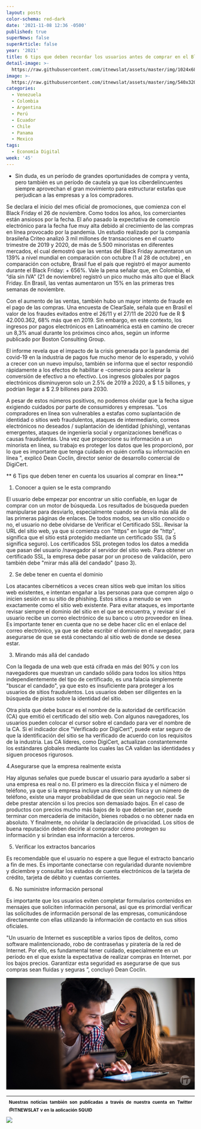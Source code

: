 ```yaml
---
layout: posts
color-schema: red-dark
date: '2021-11-08 12:36 -0500'
published: true
superNews: false
superArticle: false
year: '2021'
title: 6 tips que deben recordar los usuarios antes de comprar en el Black Friday
detail-image: >-
  https://raw.githubusercontent.com/itnewslat/assets/master/img/1024x680/Compra-OnLine-g.jpg
image: >-
  https://raw.githubusercontent.com/itnewslat/assets/master/img/540x320/Compra-OnLine-p.jpg
categories:
  - Venezuela
  - Colombia
  - Argentina
  - Perú
  - Ecuador
  - Chile
  - Panama
  - Mexico
tags:
  - Economía Digital
week: '45'
---
```

- Sin duda, es un período de grandes oportunidades de compra y venta, pero también es un período de cautela ya que los ciberdelincuentes siempre aprovechan el gran movimiento para estructurar estafas que perjudican a las  empresas y a los compradores.

Se declara el inicio del mes oficial de promociones, que comienza con el Black Friday el 26 de noviembre. Como todos los años, los comerciantes están ansiosos por la fecha.  El año pasado la expectativa de comercio electrónico para la fecha fue muy alta debido al crecimiento de las compras en línea provocado por la pandemia. Un estudio realizado por la companía brasileña Criteo analizó 3 mil millones de transacciones en el cuarto trimestre de 2019 y 2020, de más de 5.500 minoristas en diferentes mercados, el cual demostró que las ventas del Black Friday aumentaron un 139% a nivel mundial en comparación con octubre (1 al 28 de octubre) , en comparación con octubre, Brasil fue el país que registró el mayor aumento durante el Black Friday: + 656%. Vale la pena señalar que, en Colombia, el “día sin IVA” (21 de noviembre) registró un pico mucho más alto que el Black Friday. En Brasil, las ventas aumentaron un 15% en las primeras tres semanas de noviembre.
 
Con el aumento de las ventas, también hubo un mayor intento de fraude en el pago de las compras. Una encuesta de ClearSale, señala que en Brasil el valor de los fraudes evitados entre el 26/11 y el 27/11 de 2020 fue de R $ 42.000.362, 68% más que en 2019. Sin embargo, en este contexto, los ingresos por pagos electrónicos en Latinoamérica está en camino de crecer un 8,3% anual durante los próximos cinco años, según un informe publicado por Boston Consulting Group.
 
El informe revela que el impacto de la crisis generada por la pandemia del covid-19 en la industria de pagos fue mucho menor de lo esperado, y volvió a crecer con un nuevo impulso, también se informa que el sector respondió rápidamente a los efectos de habilitar e -comercio para acelerar la conversión de efectivo a no efectivo. Los ingresos globales por pagos electrónicos disminuyeron solo un 2.5% de 2019 a 2020, a $ 1.5 billones, y podrían llegar a $ 2.9 billones para 2030.
 
A pesar de estos números positivos, no podemos olvidar que la fecha sigue exigiendo cuidados por parte de consumidores y empresas. "Los compradores en línea son vulnerables a estafas como suplantación de identidad o sitios web fraudulentos, ataques de intermediario, correos electrónicos no deseados / suplantación de identidad (phishing), ventanas emergentes, ataques de ingeniería social y organizaciones benéficas o causas fraudulentas. Una vez que proporcione su información a un minorista en línea, su trabajo es proteger los datos que les proporcionó, por lo que es importante que tenga cuidado en quién confía su información en línea ", explicó Dean Coclin, director senior de desarrollo comercial de DigiCert.
  
** 6 Tips que deben tener en cuenta los usuarios al comprar en línea:**

1. Conocer a quien se le esta comprando

El usuario debe empezar por encontrar un sitio confiable, en lugar de comprar con un motor de búsqueda. Los resultados de búsqueda pueden manipularse para desviarlo, especialmente cuando se desvía más allá de las primeras páginas de enlaces. De todos modos, sea un sitio conocido o no, el usuario no debe olvidarse de Verificar el Certificado SSL. Revisar la URL del sitio web, ya que si comienza con "https" en lugar de "http", significa que el sitio está protegido mediante un certificado SSL (la S significa seguro). Los certificados SSL protegen todos los datos a medida que pasan del usuario /navegador al servidor del sitio web. Para obtener un certificado SSL, la empresa debe pasar por un proceso de validación, pero también debe "mirar más allá del candado" (paso 3).

 

2. Se debe tener en cuenta el dominio

Los atacantes cibernéticos a veces crean sitios web que imitan los sitios web existentes, e intentan engañar a las personas para que compren algo o inicien sesión en su sitio de phishing. Estos sitios a menudo se ven exactamente como el sitio web existente. Para evitar ataques, es importante revisar siempre el dominio del sitio en el que se encuentra, y revisar si el usuario recibe un correo electrónico de su banco u otro proveedor en línea. Es importante tener en cuenta que no se debe hacer clic en el enlace del correo electrónico, ya que se debe escribir el dominio en el navegador, para asegurarse de que se está conectando al sitio web de donde se desea estar.

3. Mirando más allá del candado

Con la llegada de una web que está cifrada en más del 90% y con los navegadores que muestran un candado sólido para todos los sitios https independientemente del tipo de certificado, es una falacia simplemente "buscar el candado", ya que esto es insuficiente para proteger a los usuarios de sitios fraudulentos. Los usuarios deben ser diligentes en la búsqueda de pistas sobre la identidad del sitio.

Otra pista que debe buscar es el nombre de la autoridad de certificación (CA) que emitió el certificado del sitio web. Con algunos navegadores, los usuarios pueden colocar el cursor sobre el candado para ver el nombre de la CA. Si el indicador dice "Verificado por DigiCert", puede estar seguro de que la identificación del sitio se ha verificado de acuerdo con los requisitos de la industria. Las CA líderes, como DigiCert, actualizan constantemente los estándares globales mediante los cuales las CA validan las identidades y siguen procesos rigurosos.

4.Asegurarse que la empresa realmente exista

Hay algunas señales que puede buscar el usuario para ayudarlo a saber si una empresa es real o no. El primero es la dirección física y el número de teléfono, ya que si la empresa incluye una dirección física y un número de teléfono, existe una mayor probabilidad de que sean un negocio real. Se debe prestar atención si los precios son demasiado bajos. En el caso de productos con precios mucho más bajos de lo que deberían ser, puede terminar con mercadería de imitación, bienes robados o no obtener nada en absoluto. Y finalmente, no olvidar la declaración de privacidad. Los sitios de buena reputación deben decirle al comprador cómo protegen su información y si brindan esa información a terceros.

5. Verificar los extractos bancarios

Es recomendable que el usuario no espere a que llegue el extracto bancario a fin de mes. Es importante conectarse con regularidad durante noviembre y diciembre y consultar los estados de cuenta electrónicos de la tarjeta de crédito, tarjeta de débito y cuentas corrientes.

6. No suministre información personal

Es importante que los usuarios eviten completar formularios contenidos en mensajes que soliciten información personal, asi que es primordial verificar las solicitudes de información personal de las empresas, comunicándose directamente con ellas utilizando la información de contacto en sus sitios oficiales.

"Un usuario de Internet es susceptible a varios tipos de delitos, como software malintencionado, robo de contraseñas y piratería de la red de Internet. Por ello, es fundamental tener cuidado, especialmente en un período en el que existe la expectativa de realizar compras en Internet. por los bajos precios. Garantizar esta seguridad es asegurarse de que sus compras sean fluidas y seguras ”, concluyó Dean Coclin.

![](https://raw.githubusercontent.com/itnewslat/assets/master/img/540x320/Compra-OnLine-p.jpg)

<table style="height: 42px;" width="569">
<tbody>
<tr>
<td style="text-align: justify;"><sub><strong>Nuestras noticias también son publicadas a través de nuestra cuenta en Twitter <a href="https://twitter.com/itnewslat?lang=es">@ITNEWSLAT</a> y en la aplicación <a href="https://squidapp.co/en/">SQUID</a></strong></sub></td>
</tr>
</tbody>
</table>

<img src="https://tracker.metricool.com/c3po.jpg?hash=56f88a41e39ab42c063cc51676587a04"/>